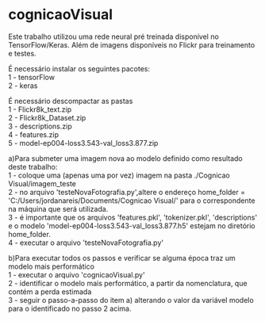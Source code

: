 # cognicaoVisual

Este trabalho utilizou uma rede neural pré treinada disponível no TensorFlow/Keras.
Além de imagens disponíveis no Flickr para treinamento e testes.

É necessário instalar os seguintes pacotes:</br>
1 - tensorFlow</br>
2 - keras</br>

É necessário descompactar as pastas </br>
1 - Flickr8k_text.zip</br>
2 - Flickr8k_Dataset.zip</br>
3 - descriptions.zip</br>
4 - features.zip</br>
5 - model-ep004-loss3.543-val_loss3.877.zip</br>

a)Para submeter uma imagem nova ao modelo definido como resultado deste trabalho:</br>
1 - coloque uma (apenas uma por vez) imagem na pasta ./Cognicao Visual/imagem_teste</br>
2 - no arquivo 'testeNovaFotografia.py',altere o endereço home_folder = 'C:/Users/jordanareis/Documents/Cognicao Visual/' para o correspondente na máquina que será utilizada.</br>
3 - é importante que os arquivos 'features.pkl', 'tokenizer.pkl', 'descriptions' e o modelo 'model-ep004-loss3.543-val_loss3.877.h5' estejam no diretório home_folder.</br>
4 - executar o arquivo 'testeNovaFotografia.py'</br>

b)Para executar todos os passos e verificar se alguma época traz um modelo mais performático</br>
1 - executar o arquivo 'cognicaoVisual.py'</br>
2 - identificar o modelo mais performático, a partir da nomenclatura, que contém a perda estimada</br>
3 - seguir o passo-a-passo do item a) alterando o valor da variável modelo para o identificado no passo 2 acima.</br>
